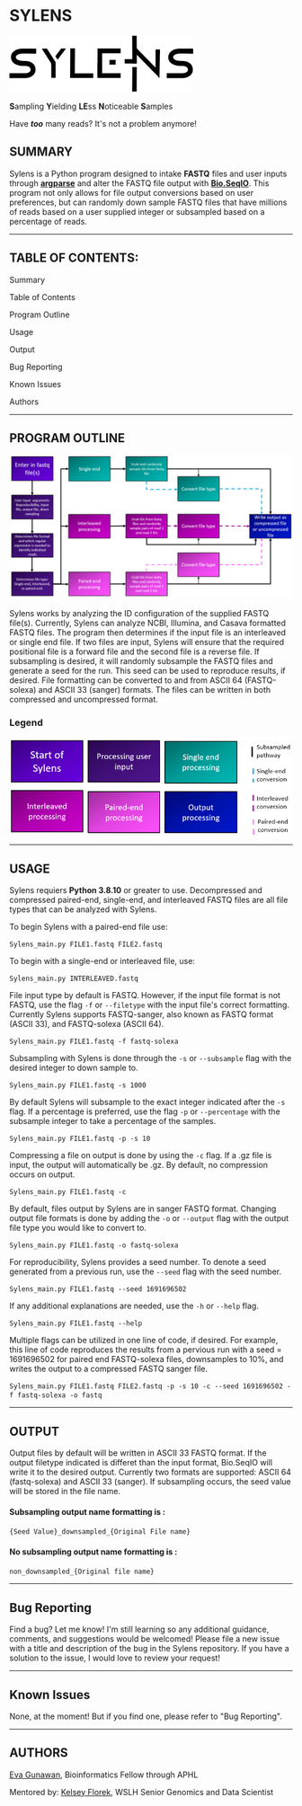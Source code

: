 # SYLENS
![Sylens Logo](Assets/Sylens_logo.png)

**S**ampling **Y**ielding **LE**ss **N**oticeable **S**amples

Have ***too*** many reads? It's not a problem anymore!

## **SUMMARY**

Sylens is a Python program designed to intake **FASTQ** files and user inputs through [**argparse**](https://docs.python.org/3/library/argparse.html) and alter the FASTQ file output with [**Bio.SeqIO**](https://biopython.org/wiki/SeqIO). This program not only allows for file output conversions based on user preferences, but can randomly down sample FASTQ files that have millions of reads based on a user supplied integer or subsampled based on a percentage of reads. 

---
## **TABLE OF CONTENTS:**

Summary

Table of Contents

Program Outline

Usage

Output

Bug Reporting

Known Issues

Authors

---

## **PROGRAM OUTLINE**

![Sylens Program Map](Assets/Program_Map_Sylens.PNG)

Sylens works by analyzing the ID configuration of the supplied FASTQ file(s). Currently, Sylens can analyze NCBI, Illumina, and Casava formatted FASTQ files. The program then determines if the input file is an interleaved or single end file. If two files are input, Sylens will ensure that the required positional file is a forward file and the second file is a reverse file. If subsampling is desired, it will randomly subsample the FASTQ files and generate a seed for the run. This seed can be used to reproduce results, if desired. File formatting can be converted to and from ASCII 64 (FASTQ-solexa) and ASCII 33 (sanger) formats. The files can be written in both compressed and uncompressed format. 

### **Legend**
![Sylens Legend](Assets/legend_Sylens.PNG)

---

## **USAGE**

Sylens requiers **Python 3.8.10** or greater to use. Decompressed and compressed paired-end, single-end, and interleaved FASTQ files are all file types that can be analyzed with Sylens. 

To begin Sylens with a paired-end file use:
```
Sylens_main.py FILE1.fastq FILE2.fastq
```

To begin with a single-end or interleaved file, use:
```
Sylens_main.py INTERLEAVED.fastq
```

File input type by default is FASTQ. However, if the input file format is not FASTQ, use the flag `-f` or `--filetype` with the input file's correct formatting. Currently Sylens supports FASTQ-sanger, also known as FASTQ format (ASCII 33), and FASTQ-solexa (ASCII 64).
```
Sylens_main.py FILE1.fastq -f fastq-solexa
```

Subsampling with Sylens is done through the `-s` or `--subsample` flag with the desired integer to down sample to.
```
Sylens_main.py FILE1.fastq -s 1000
```

By default Sylens will subsample to the exact integer indicated after the `-s` flag. If a percentage is preferred, use the flag `-p` or `--percentage` with the subsample integer to take a percentage of the samples.
```
Sylens_main.py FILE1.fastq -p -s 10
```

Compressing a file on output is done by using the `-c` flag. If a .gz file is input, the output will automatically be .gz. By default, no compression occurs on output.
```
Sylens_main.py FILE1.fastq -c
```

By default, files output by Sylens are in sanger FASTQ format. Changing output file formats is done by adding the `-o` or `--output` flag with the output file type you would like to convert to.
```
Sylens_main.py FILE1.fastq -o fastq-solexa
```

For reproducibility, Sylens provides a seed number. To denote a seed generated from a previous run, use the `--seed` flag with the seed number.
```
Sylens_main.py FILE1.fastq --seed 1691696502
```

If any additional explanations are needed, use the `-h` or `--help` flag.
```
Sylens_main.py FILE1.fastq --help
```

Multiple flags can be utilized in one line of code, if desired. For example, this line of code reproduces the results from a pervious run with a seed = 1691696502 for paired end FASTQ-solexa files, downsamples to 10%, and writes the output to a compressed FASTQ sanger file.
```
Sylens_main.py FILE1.fastq FILE2.fastq -p -s 10 -c --seed 1691696502 -f fastq-solexa -o fastq
```

---

## **OUTPUT**

Output files by default will be written in ASCII 33 FASTQ format. If the output filetype indicated is differet than the input format, Bio.SeqIO will write it to the desired output. Currently two formats are supported: ASCII 64 (fastq-solexa) and ASCII 33 (sanger). If subsampling occurs, the seed value will be stored in the file name.

#### Subsampling output name formatting is :
```
{Seed Value}_downsampled_{Original File name} 
```

#### No subsampling output name formatting is :
```
non_downsampled_{Original file name}
```

---

## **Bug Reporting**

Find a bug? Let me know! I'm still learning so any additional guidance, comments, and suggestions would be welcomed! Please file a new issue with a title and description of the bug in the Sylens repository. If you have a solution to the issue, I would love to review your request! 

---

## **Known Issues**

None, at the moment! But if you find one, please refer to "Bug Reporting".

---
## **AUTHORS**
[Eva Gunawan](https://github.com/evagunawan), Bioinformatics Fellow through APHL

Mentored by:
[Kelsey Florek](https://github.com/k-florek), WSLH Senior Genomics and Data Scientist
